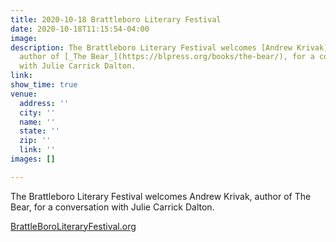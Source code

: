 ```yaml
---
title: 2020-10-18 Brattleboro Literary Festival
date: 2020-10-18T11:15:54-04:00
image: 
description: The Brattleboro Literary Festival welcomes [Andrew Krivak](https://blpress.org/authors/andrew-krivak/),
  author of [_The Bear_](https://blpress.org/books/the-bear/), for a conversation
  with Julie Carrick Dalton.
link: 
show_time: true
venue:
  address: ''
  city: ''
  name: ''
  state: ''
  zip: ''
  link: ''
images: []

---
```

The Brattleboro Literary Festival welcomes Andrew Krivak, author of The Bear, for a conversation with Julie Carrick Dalton.

[BrattleBoroLiteraryFestival.org](http://brattleboroliteraryfestival.org/author/andrew-krivak/ "http://brattleboroliteraryfestival.org/author/andrew-krivak/")